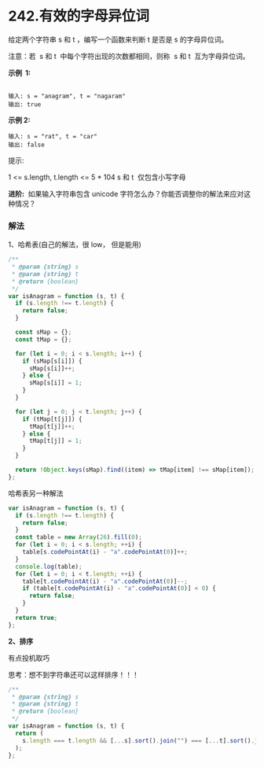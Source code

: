 # 242.有效的字母异位词

给定两个字符串 s 和 t ，编写一个函数来判断 t 是否是 s 的字母异位词。

注意：若  s 和 t  中每个字符出现的次数都相同，则称  s 和 t  互为字母异位词。

**示例  1:**

```

输入: s = "anagram", t = "nagaram"
输出: true
```

**示例 2:**

```
输入: s = "rat", t = "car"
输出: false
```

提示:

1 <= s.length, t.length <= 5 \* 104
s 和 t  仅包含小写字母

**进阶:**  如果输入字符串包含 unicode 字符怎么办？你能否调整你的解法来应对这种情况？

### 解法

1、哈希表(自己的解法，很 low， 但是能用)

```js
/**
 * @param {string} s
 * @param {string} t
 * @return {boolean}
 */
var isAnagram = function (s, t) {
  if (s.length !== t.length) {
    return false;
  }

  const sMap = {};
  const tMap = {};

  for (let i = 0; i < s.length; i++) {
    if (sMap[s[i]]) {
      sMap[s[i]]++;
    } else {
      sMap[s[i]] = 1;
    }
  }

  for (let j = 0; j < t.length; j++) {
    if (tMap[t[j]]) {
      tMap[t[j]]++;
    } else {
      tMap[t[j]] = 1;
    }
  }

  return !Object.keys(sMap).find((item) => tMap[item] !== sMap[item]);
};
```

哈希表另一种解法

```js
var isAnagram = function (s, t) {
  if (s.length !== t.length) {
    return false;
  }
  const table = new Array(26).fill(0);
  for (let i = 0; i < s.length; ++i) {
    table[s.codePointAt(i) - "a".codePointAt(0)]++;
  }
  console.log(table);
  for (let i = 0; i < t.length; ++i) {
    table[t.codePointAt(i) - "a".codePointAt(0)]--;
    if (table[t.codePointAt(i) - "a".codePointAt(0)] < 0) {
      return false;
    }
  }
  return true;
};
```

**2、排序**

有点投机取巧

思考：想不到字符串还可以这样排序！！！

```js
/**
 * @param {string} s
 * @param {string} t
 * @return {boolean}
 */
var isAnagram = function (s, t) {
  return (
    s.length === t.length && [...s].sort().join("") === [...t].sort().join("")
  );
};
```
